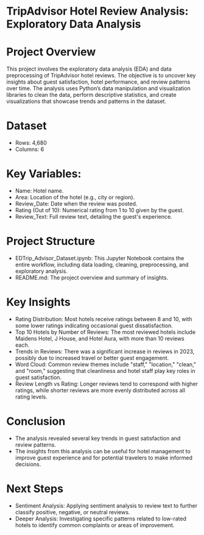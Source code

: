 # TripAdvisor Hotel Review Analysis: Exploratory Data Analysis 
# Project Overview
This project involves the exploratory data analysis (EDA) and data preprocessing of TripAdvisor hotel reviews. The objective is to uncover key insights about guest satisfaction, hotel performance, and review patterns over time. The analysis uses Python’s data manipulation and visualization libraries to clean the data, perform descriptive statistics, and create visualizations that showcase trends and patterns in the dataset.

# Dataset
- Rows: 4,680
- Columns: 6
# Key Variables:
- Name: Hotel name.
- Area: Location of the hotel (e.g., city or region).
- Review_Date: Date when the review was posted.
- Rating (Out of 10): Numerical rating from 1 to 10 given by the guest.
- Review_Text: Full review text, detailing the guest's experience.
# Project Structure
- EDTrip_Advisor_Dataset.ipynb: This Jupyter Notebook contains the entire workflow, including data loading, cleaning, preprocessing, and exploratory analysis.
- README.md: The project overview and summary of insights.

# Key Insights
- Rating Distribution: Most hotels receive ratings between 8 and 10, with some lower ratings indicating occasional guest dissatisfaction.
- Top 10 Hotels by Number of Reviews: The most reviewed hotels include Maidens Hotel, J House, and Hotel Aura, with more than 10 reviews each.
- Trends in Reviews: There was a significant increase in reviews in 2023, possibly due to increased travel or better guest engagement.
- Word Cloud: Common review themes include "staff," "location," "clean," and "room," suggesting that cleanliness and hotel staff play key roles in guest satisfaction.
- Review Length vs Rating: Longer reviews tend to correspond with higher ratings, while shorter reviews are more evenly distributed across all rating levels.

# Conclusion
- The analysis revealed several key trends in guest satisfaction and review patterns. 
- The insights from this analysis can be useful for hotel management to improve guest experience and for potential travelers to make informed decisions.

# Next Steps
- Sentiment Analysis: Applying sentiment analysis to review text to further classify positive, negative, or neutral reviews.
- Deeper Analysis: Investigating specific patterns related to low-rated hotels to identify common complaints or areas of improvement.
